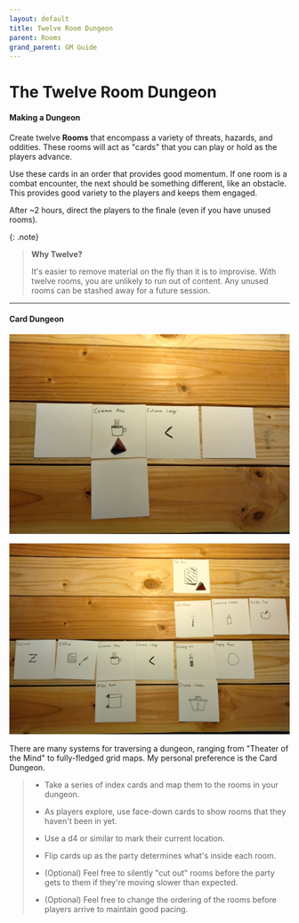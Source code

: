 ```yaml
---
layout: default
title: Twelve Room Dungeon
parent: Rooms
grand_parent: GM Guide
---
```


# The Twelve Room Dungeon

#### Making a Dungeon

Create twelve **Rooms** that encompass a variety of threats, hazards, and oddities. These rooms will act as "cards" that you can play or hold as the players advance.

Use these cards in an order that provides good momentum. If one room is a combat encounter, the next should be something different, like an obstacle. This provides good variety to the players and keeps them engaged.

After ~2 hours, direct the players to the finale (even if you have unused rooms).

{: .note}
> **Why Twelve?**
>
> It's easier to remove material on the fly than it is to improvise. With twelve rooms, you are unlikely to run out of content. Any unused rooms can be stashed away for a future session.

---

#### Card Dungeon

![Dungeon Rooms as Cards, Partial](../../../assets/img/dungeon_01.jpg)

![Dungeon Rooms as Cards, Full](../../../assets/img/dungeon_02.jpg)

There are many systems for traversing a dungeon, ranging from "Theater of the Mind" to fully-fledged grid maps. My personal preference is the Card Dungeon.

> * Take a series of index cards and map them to the rooms in your dungeon.
> 
> * As players explore, use face-down cards to show rooms that they haven't been in yet. 
>
> * Use a d4 or similar to mark their current location.
> 
> * Flip cards up as the party determines what's inside each room.
>
> * (Optional) Feel free to silently "cut out" rooms before the party gets to them if they're moving slower than expected.
> 
> * (Optional) Feel free to change the ordering of the rooms before players arrive to maintain good pacing.